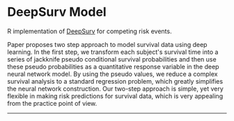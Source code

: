 # DeepSurv Model
R implementation of [DeepSurv](https://github.com/cmclean5/PublicHealthModels/issues/18) for competing risk events.

Paper proposes two step approach to model survival data using deep learning. In the first step, we transform each subject's survival time into a series of jackknife pseudo conditional survival probabilities and then use these pseudo probabilities as a quantitative response variable in the deep neural network model. By using the pseudo values, we reduce a complex survival analysis to a standard regression problem, which greatly simplifies the neural network construction. Our two-step approach is simple, yet very flexible in making risk predictions for survival data, which is very appealing from the practice point of view.

---

